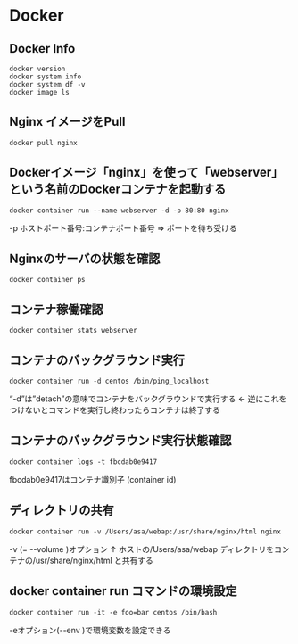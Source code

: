 
# Docker

## Docker Info

```
docker version
docker system info
docker system df -v
docker image ls
```

## Nginx イメージをPull

```
docker pull nginx
```

## Dockerイメージ「nginx」を使って「webserver」という名前のDockerコンテナを起動する

```
docker container run --name webserver -d -p 80:80 nginx
```

-p ホストポート番号:コンテナポート番号
=> ポートを待ち受ける

## Nginxのサーバの状態を確認

```
docker container ps
```

## コンテナ稼働確認

```
docker container stats webserver
```


## コンテナのバックグラウンド実行

```
docker container run -d centos /bin/ping_localhost
```

“-d”は”detach”の意味でコンテナをバックグラウンドで実行する ← 逆にこれをつけないとコマンドを実行し終わったらコンテナは終了する

## コンテナのバックグラウンド実行状態確認

```
docker container logs -t fbcdab0e9417
```

fbcdab0e9417はコンテナ識別子 (container id)

## ディレクトリの共有

```
docker container run -v /Users/asa/webap:/usr/share/nginx/html nginx
```

-v (= --volume )オプション
↑ ホストの/Users/asa/webap ディレクトリをコンテナの/usr/share/nginx/html と共有する

## docker container run コマンドの環境設定

```
docker container run -it -e foo=bar centos /bin/bash
```

-eオプション(--env )で環境変数を設定できる